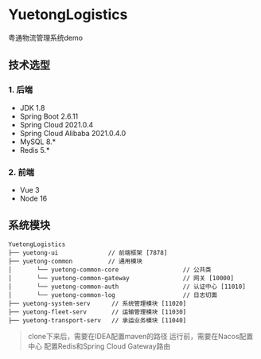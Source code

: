 # YuetongLogistics

粤通物流管理系统demo

## 技术选型

### 1. 后端

* JDK 1.8
* Spring Boot 2.6.11
* Spring Cloud 2021.0.4
* Spring Cloud Alibaba 2021.0.4.0
* MySQL 8.*
* Redis 5.*

### 2. 前端

* Vue 3
* Node 16

## 系统模块

~~~
YuetongLogistics
├── yuetong-ui              // 前端框架 [7878]
├── yuetong-common          // 通用模块
│       └── yuetong-common-core                  // 公共类
│       └── yuetong-common-gateway               // 网关 [10000]
│       └── yuetong-common-auth                  // 认证中心 [11010]
│       └── yuetong-common-log                   // 日志切面
├── yuetong-system-serv      // 系统管理模块 [11020]
├── yuetong-fleet-serv       // 运输管理模块 [11030]
├── yuetong-transport-serv   // 承运业务模块 [11040]
~~~

> clone下来后，需要在IDEA配置maven的路径
> 运行前，需要在Nacos配置中心 配置Redis和Spring Cloud Gateway路由